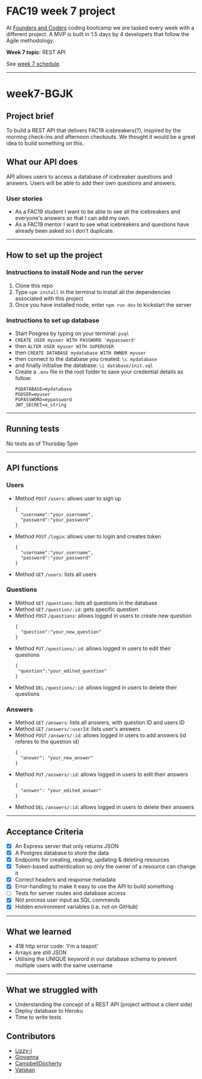 # FAC19 week 7 project

At [Founders and Coders](https://www.foundersandcoders.com/about/) coding bootcamp we are tasked every week with a different project. A MVP is built in 1.5 days by 4 developers that follow the Agile methodology.

__Week 7 topic__: REST API

See [week 7 schedule](https://founders-and-coders.gitbook.io/coursebook/week-7/schedule).

---


# week7-BGJK

## Project brief

To build a REST API that delivers FAC19 icebreakers(?), inspired by the morning check-ins and afternoon checkouts. We thought it would be a great idea to build something on this.

## What our API does

API allows users to access a database of icebreaker questions and answers. Users will be able to add their own questions and answers.

### User stories
- As a FAC19 student I want to be able to see all the icebreakers and everyone's answers so that I can add my own.
- As a FAC19 mentor I want to see what icebreakers and questions have already been asked so I don't duplicate.

---

## How to set up the project
### Instructions to install Node and run the server
1. Clone this repo
2. Type `npm install` in the terminal to install all the dependencies associated with this project
3. Once you have installed node, enter `npm run dev` to kickstart the server

### Instructions to set up database

- Start Posgres by typing on your terminal: `psql`
- `CREATE USER myuser WITH PASSWORD 'mypassword'`
- then `ALTER USER myuser WITH SUPERUSER`
- then `CREATE DATABASE mydatabase WITH OWNER myuser`
- then connect to the database you created: `\c mydatabase`
- and finally initialise the database: `\i database/init.sql`
- Create a `.env` file in the root folder to save your credential details as follow:
  ```
  PGDATABASE=mydatabase
  PGUSER=myuser
  PGPASSWORD=mypassword
  JWT_SECRET=a_string 
  ```

---

## Running tests
No tests as of Thursday 5pm

---

## API functions

### Users
- Method `POST` `/users`: allows user to sign up 
  ```
  {
    "username":"your_username",
    "password":"your_password"
  }
  ```
- Method `POST` `/login`: allows user to login and creates token
  ```
  {
    "username":"your_username",
    "password":"your_password"
  }
  ```
- Method `GET` `/users`: lists all users

### Questions
- Method `GET` `/questions`: lists all questions in the database
- Method `GET` `/question/:id`: gets specific question
- Method `POST` `/questions`: allows logged in users to create new question
  ```
  {
    "question":"your_new_question"
  }
  ```
- Method `PUT` `/questions/:id`: allows logged in users to edit their questions
   ```
  {
    "question":"your_edited_question"
  }
- Method `DEL` `/questions/:id`: allows logged in users to delete their questions

### Answers
- Method `GET` `/answers`: lists all answers, with question ID and users ID
- Method `GET` `/answers/:userId`: lists user's answers 
- Method `POST` `/answers/:id`: allows logged in users to add answers (id referes to the question id)
  ```
  {
    "answer": "your_new_answer"
  }
  ```
- Method `PUT` `/answers/:id`: allows logged in users to edit their answers
  ```
  {
    "answer": "your_edited_answer"
  }
  ```
- Method `DEL` `/answers/:id`: allows logged in users to delete their answers

---

## Acceptance Criteria

- [x] An Express server that only returns JSON
- [x] A Postgres database to store the data
- [x] Endpoints for creating, reading, updating & deleting resources
- [x] Token-based authentication so only the owner of a resource can change it
- [x] Correct headers and response metadata
- [x] Error-handling to make it easy to use the API to build something
- [ ] Tests for server routes and database access
- [x] Not process user input as SQL commands
- [x] Hidden environment variables (i.e. not on GitHub)

---

## What we learned

- 418 http error code: 'I'm a teapot'
- Arrays are still JSON
- Utilising the UNIQUE keyword in our database schema to prevent multiple users with the same username

---

## What we struggled with
- Understanding the concept of a REST API (project without a client side)
- Deploy database to Heroku
- Time to write tests

## Contributors

- [Lizzy-j](https://github.com/Lizzy-j)
- [Giovanna](https://github.com/glrta)
- [CampbellDocherty](https://github.com/CampbellDocherty)
- [Vatskan](https://github.com/VatsKan)
